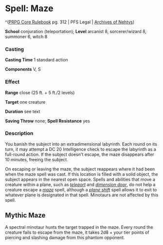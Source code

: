 # Spell: Maze

^([PRPG Core Rulebook][ss-maze] pg. 312 | PFS Legal | [Archives of Nehtys][sn-maze])

**School** conjuration (teleportation); **Level** arcanist 8, sorcerer/wizard 8, summoner 6, witch 8

### Casting

**Casting Time** 1 standard action  

**Components** V, S

### Effect

**Range** close (25 ft. + 5 ft./2 levels)  

**Target** one creature  

**Duration** see text  

**Saving Throw** none; **Spell Resistance** yes

### Description

You banish the subject into an extradimensional labyrinth. Each round on its turn, it may attempt a DC 20 Intelligence check to escape the labyrinth as a full-round action. If the subject doesn't escape, the maze disappears after 10 minutes, freeing the subject.  

On escaping or leaving the maze, the subject reappears where it had been when the maze spell was cast. If this location is filled with a solid object, the subject appears in the nearest open space. Spells and abilities that move a creature within a plane, such as _[teleport]_ and _[dimension door]_, do not help a creature escape a _[maze]_ spell, although a _[plane shift]_ spell allows it to exit to whatever plane is designated in that spell. Minotaurs are not affected by this spell.

## Mythic Maze

A spectral minotaur hunts the target trapped in the maze. Every round the creature fails to escape from the maze, it takes 2d8 + your tier points of piercing and slashing damage from this phantom opponent.

[ss-maze]: http://paizo.com/pathfinderRPG/v57
[sn-maze]: http://www.archivesofnethys.com/SpellDisplay.aspx?ItemName=Maze
[dimension door]: http://www.archivesofnethys.com/SpellDisplay.aspx?ItemName=dimension%20door
[teleport]: http://www.archivesofnethys.com/SpellDisplay.aspx?ItemName=teleport
[plane shift]: http://www.archivesofnethys.com/SpellDisplay.aspx?ItemName=plane%20shift
[maze]: http://www.archivesofnethys.com/SpellDisplay.aspx?ItemName=maze
